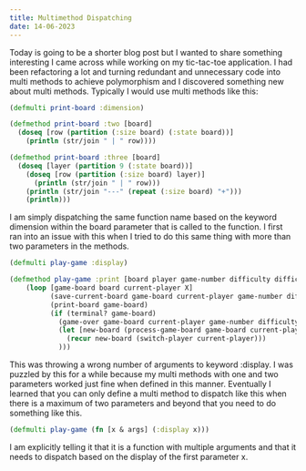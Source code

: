 ```yaml
---
title: Multimethod Dispatching
date: 14-06-2023
---
```


Today is going to be a shorter blog post but I wanted to share something interesting I came across while working on my tic-tac-toe application. I had been refactoring a lot and turning  redundant and unnecessary code into multi methods to achieve polymorphism and I discovered something new about multi methods. Typically I would use multi methods like this:
```clojure
(defmulti print-board :dimension)

(defmethod print-board :two [board]
  (doseq [row (partition (:size board) (:state board))]
    (println (str/join " | " row))))

(defmethod print-board :three [board]
  (doseq [layer (partition 9 (:state board))]
    (doseq [row (partition (:size board) layer)]
      (println (str/join " | " row)))
    (println (str/join "---" (repeat (:size board) "+")))
    (println)))

```
I am simply dispatching the same function name based on the keyword dimension within the board parameter that is called to the function. I first ran into an issue with this when I tried to do this same thing with more than two parameters in the methods.


```clojure
(defmulti play-game :display)

(defmethod play-game :print [board player game-number difficulty difficulty2]
    (loop [game-board board current-player X]
          (save-current-board game-board current-player game-number difficulty difficulty2)
          (print-board game-board)
          (if (terminal? game-board)
            (game-over game-board current-player game-number difficulty difficulty2)
            (let [new-board (process-game-board game-board current-player player difficulty difficulty2)]
              (recur new-board (switch-player current-player)))
            )))
```

This was throwing a wrong number of arguments to keyword :display. I was puzzled by this for a while because my multi methods with one and two parameters worked just fine when defined in this manner. Eventually I learned that you can only define a multi method to dispatch like this when there is a maximum of two parameters and beyond that you need to do something like this.

```clojure
(defmulti play-game (fn [x & args] (:display x)))
```
I am explicitly telling it that it is a function with multiple arguments and that it needs to dispatch based on the display of the first parameter x.

